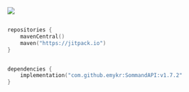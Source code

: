 [![](https://jitpack.io/v/emykr/SommandAPI.svg)](https://jitpack.io/#emykr/SommandAPI)



```.kts

repositories {
    mavenCentral()
    maven("https://jitpack.io")
}


dependencies {
    implementation("com.github.emykr:SommandAPI:v1.7.2"
}
```
